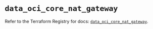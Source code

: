 # `data_oci_core_nat_gateway`

Refer to the Terraform Registry for docs: [`data_oci_core_nat_gateway`](https://registry.terraform.io/providers/oracle/oci/6.18.0/docs/data-sources/core_nat_gateway).
